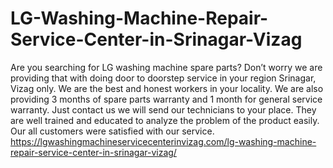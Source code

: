# LG-Washing-Machine-Repair-Service-Center-in-Srinagar-Vizag
 Are you searching for LG washing machine spare parts? Don’t worry we are providing that with doing door to doorstep service in your region Srinagar, Vizag only. We are the best and honest workers in your locality. We are also providing 3 months of spare parts warranty and 1 month for general service warranty. Just contact us we will send our technicians to your place. They are well trained and educated to analyze the problem of the product easily. Our all customers were satisfied with our service.  https://lgwashingmachineservicecenterinvizag.com/lg-washing-machine-repair-service-center-in-srinagar-vizag/
